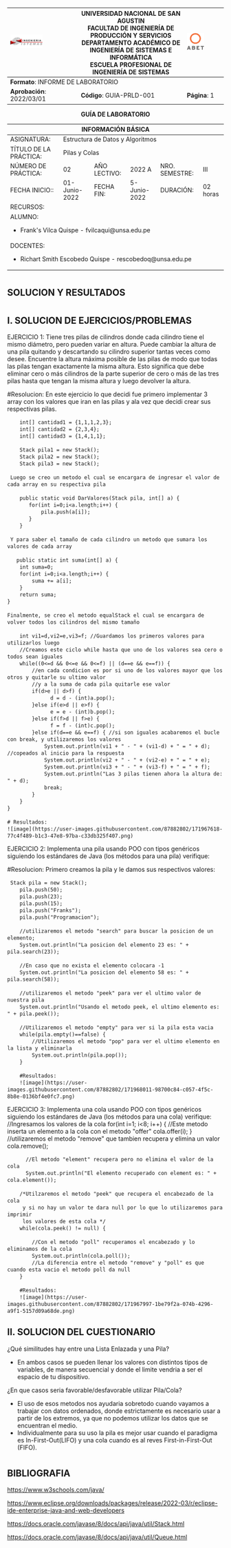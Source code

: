 <div align="center">
<table>
    <theader>
        <tr>
            <td><img src="https://github.com/rescobedoq/pw2/blob/main/epis.png?raw=true" alt="EPIS" style="width:50%; height:auto"/></td>
            <th>
                <span style="font-weight:bold;">UNIVERSIDAD NACIONAL DE SAN AGUSTIN</span><br />
                <span style="font-weight:bold;">FACULTAD DE INGENIERÍA DE PRODUCCIÓN Y SERVICIOS</span><br />
                <span style="font-weight:bold;">DEPARTAMENTO ACADÉMICO DE INGENIERÍA DE SISTEMAS E INFORMÁTICA</span><br />
                <span style="font-weight:bold;">ESCUELA PROFESIONAL DE INGENIERÍA DE SISTEMAS</span>
            </th>
            <td><img src="https://github.com/rescobedoq/pw2/blob/main/abet.png?raw=true" alt="ABET" style="width:50%; height:auto"/></td>
        </tr>
    </theader>
    <tbody>
        <tr><td colspan="3"><span style="font-weight:bold;">Formato</span>: INFORME DE LABORATORIO</td></tr>
        <tr><td><span style="font-weight:bold;">Aprobación</span>:  2022/03/01</td><td><span style="font-weight:bold;">Código</span>: GUIA-PRLD-001</td><td><span style="font-weight:bold;">Página</span>: 1</td></tr>
    </tbody>
</table>
</div>
<div align="center">
<span style="font-weight:bold;">GUÍA DE LABORATORIO</span><br />
</div>

<table>
<theader>
<tr><th colspan="6">INFORMACIÓN BÁSICA</th></tr>
</theader>
<tbody>
<tr><td>ASIGNATURA:</td><td colspan="5">Estructura de Datos y Algoritmos</td></tr>
<tr><td>TÍTULO DE LA PRÁCTICA:</td><td colspan="5">Pilas y Colas</td></tr>
<tr>
<td>NÚMERO DE PRÁCTICA:</td><td>02</td><td>AÑO LECTIVO:</td><td>2022 A</td><td>NRO. SEMESTRE:</td><td>III</td>
</tr>
<tr>
<td>FECHA INICIO::</td><td>01-Junio-2022</td><td>FECHA FIN:</td><td>5-Junio-2022</td><td>DURACIÓN:</td><td>02 horas</td>
</tr>
<tr><td colspan="6">RECURSOS:
</td>
</<tr>
  <tr><td colspan="6">ALUMNO:
<ul>
<li>Frank's Vilca Quispe - fvilcaqui@unsa.edu.pe</li>
</ul>
</td>
</<tr>
<tr><td colspan="6">DOCENTES:
<ul>
<li>Richart Smith Escobedo Quispe - rescobedoq@unsa.edu.pe</li>
</ul>
</td>
</<tr>
</tdbody>
</table>

#
   ## SOLUCION Y RESULTADOS
#

## I. SOLUCION DE EJERCICIOS/PROBLEMAS
   EJERCICIO 1:
   Tiene tres pilas de cilindros donde cada cilindro tiene el mismo diámetro, pero pueden variar en altura. Puede cambiar la altura de una pila quitando y descartando    su cilindro superior tantas veces como desee.
   Encuentre la altura máxima posible de las pilas de modo que todas las pilas tengan exactamente la misma altura.
   Esto significa que debe eliminar cero o más cilindros de la parte superior de cero o más de las tres pilas hasta que tengan la misma altura y luego devolver la        altura.
   
   #Resolucion: 
     En este ejercicio lo que decidi fue primero implementar 3 array con los valores que iran en las pilas y ala vez que decidi crear sus respectivas pilas.
      
        int[] cantidad1 = {1,1,1,2,3};
		int[] cantidad2 = {2,3,4};
		int[] cantidad3 = {1,4,1,1};
        
		Stack pila1 = new Stack();
		Stack pila2 = new Stack();
		Stack pila3 = new Stack();
     
     Luego se creo un metodo el cual se encargara de ingresar el valor de cada array en su respectiva pila
     
        public static void DarValores(Stack pila, int[] a) {
		   for(int i=0;i<a.length;i++) {
			   pila.push(a[i]);
		   }
	    }
        
     Y para saber el tamaño de cada cilindro un metodo que sumara los valores de cada array
    
       public static int suma(int[] a) {
		int suma=0;
		for(int i=0;i<a.length;i++) {
			suma += a[i];
		}
		return suma;
	}
    
    Finalmente, se creo el metodo equalStack el cual se encargara de volver todos los cilindros del mismo tamaño
    
    	int vi1=d,vi2=e,vi3=f; //Guardamos los primeros valores para utilizarlos luego
		//Creamos este ciclo while hasta que uno de los valores sea cero o todos sean iguales
		while((0<=d && 0<=e && 0<=f) || (d==e && e==f)) { 
			//en cada condicion es por si uno de los valores mayor que los otros y quitarle su ultimo valor
			//y a la suma de cada pila quitarle ese valor
			if(d>e || d>f) {
	              d = d - (int)a.pop(); 
			}else if(e>d || e>f) {
				  e = e - (int)b.pop(); 
			}else if(f>d || f>e) {
				  f = f - (int)c.pop();
			}else if(d==e && e==f) { //si son iguales acabaremos el bucle con break, y utilizaremos los valores
				System.out.println(vi1 + " - " + (vi1-d) + " = " + d);    //copeados al inicio para la respuesta
				System.out.println(vi2 + " - " + (vi2-e) + " = " + e);
				System.out.println(vi3 + " - " + (vi3-f) + " = " + f);
				System.out.println("Las 3 pilas tienen ahora la altura de: " + d);
				break;
			}
		}
	}
    
    # Resultados:
    ![image](https://user-images.githubusercontent.com/87882802/171967618-77c4f489-b1c3-47e8-97ba-c33db325f407.png)

   EJERCICIO 2:
   Implementa una pila usando POO con tipos genéricos siguiendo los estándares de Java (los métodos para una pila) verifique:
   
   #Resolucion: 
     Primero creamos la pila y le damos sus respectivos valores:
     
     Stack pila = new Stack();
		pila.push(50);
		pila.push(23);
		pila.push(15);
		pila.push("Franks");
		pila.push("Programacion");
		
        //utilizaremos el metodo "search" para buscar la posicion de un elemento;
		System.out.println("La posicion del elemento 23 es: " + pila.search(23));
		
		//En caso que no exista el elemento colocara -1
		System.out.println("La posicion del elemento 58 es: " + pila.search(58));

		//utilizaremos el metodo "peek" para ver el ultimo valor de nuestra pila
		System.out.println("Usando el metodo peek, el ultimo elemento es: " + pila.peek());
		
		//Utilizaremos el metodo "empty" para ver si la pila esta vacia
		while(pila.empty()==false) {
			//Utilizaremos el metodo "pop" para ver el ultimo elemento en la lista y eliminarla
			System.out.println(pila.pop());
		}   
        
        #Resultados:
        ![image](https://user-images.githubusercontent.com/87882802/171968011-98700c84-c057-4f5c-8b8e-0136bf4e0fc7.png)

   
   EJERCICIO 3:
   Implementa una cola usando POO con tipos genéricos siguiendo los estándares de Java (los métodos para una cola) verifique:
        //Ingresamos los valores de la cola
		for(int i=1; i<8; i++) {
			//Este metodo inserta un elemento a la cola con el metodo "offer"
			cola.offer(i);
		}
		//utilizaremos el metodo "remove" que tambien recupera y elimina un valor
		  cola.remove();
		  
		  //El metodo "element" recupera pero no elimina el valor de la cola
		  System.out.println("El elemento recuperado con element es: " + cola.element());
		  
		/*Utilzaremos el metodo "peek" que recupera el encabezado de la cola
		 y si no hay un valor te dara null por lo que lo utilizaremos para imprimir
		 los valores de esta cola */
		while(cola.peek() != null) {
	
			//Con el metodo "poll" recuperamos el encabezado y lo eliminamos de la cola
			System.out.println(cola.poll());
			//La diferencia entre el metodo "remove" y "poll" es que cuando esta vacio el metodo poll da null
		}
        
        #Resultados:
        ![image](https://user-images.githubusercontent.com/87882802/171967997-1be79f2a-074b-4296-a9f1-5157d09a68de.png)



## II. SOLUCION DEL CUESTIONARIO

¿Qué similitudes hay entre una Lista Enlazada y una Pila?

  - En ambos casos se pueden llenar los valores con distintos tipos de variables, de manera
    secuencial y donde el limite vendria a ser el espacio de tu dispositivo.
    
¿En que casos seria favorable/desfavorable utilizar Pila/Cola?
   - El uso de esos metodos nos ayudaria sobretodo cuando vayamos a trabajar con datos ordenados,
     donde estrictamente es necesario usar a partir de los extremos, ya que no podemos utilizar los 
     datos que se encuentran el medio.
   - Individualmente para su uso la pila es mejor usar cuando el paradigma es In-First-Out(LIFO) y 
      una cola cuando es al reves First-in-First-Out (FIFO).


#

   ## BIBLIOGRAFIA
   https://www.w3schools.com/java/
   
   https://www.eclipse.org/downloads/packages/release/2022-03/r/eclipse-ide-enterprise-java-and-web-developers
   
   https://docs.oracle.com/javase/8/docs/api/java/util/Stack.html
   
   https://docs.oracle.com/javase/8/docs/api/java/util/Queue.html

   
#

  
